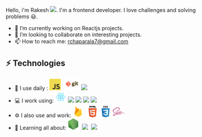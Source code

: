 Hello, i'm Rakesh <img src="https://camo.githubusercontent.com/e8e7b06ecf583bc040eb60e44eb5b8e0ecc5421320a92929ce21522dbc34c891/68747470733a2f2f6d656469612e67697068792e636f6d2f6d656469612f6876524a434c467a6361737252346961377a2f67697068792e676966" width="25px" data-canonical-src="https://media.giphy.com/media/hvRJCLFzcasrR4ia7z/giphy.gif" style="max-width:100%;">.  I'm a frontend developer. I love challenges and solving problems 😃. 

- 🔭 I’m currently working on Reactjs projects.
- 👯 I’m looking to collaborate on interesting projects.
- 📫 How to reach me: rchaparala7@gmail.com


<h2>⚡ Technologies</h2>
  <ul>
    <li>
🚀 I use daily : <img src="https://raw.githubusercontent.com/github/explore/80688e429a7d4ef2fca1e82350fe8e3517d3494d/topics/javascript/javascript.png" width="30px" style="max-width:100%;margin-right: 5px;">&nbsp;&nbsp;<img src="https://raw.githubusercontent.com/github/explore/80688e429a7d4ef2fca1e82350fe8e3517d3494d/topics/git/git.png" width="33px">&nbsp;&nbsp;<img src="https://cdn.freebiesupply.com/logos/thumbs/2x/visual-studio-code-logo.png" width="30px" style="max-width:100%;">
      </li>
  <li>
  💻 I work using: <img src="https://raw.githubusercontent.com/github/explore/80688e429a7d4ef2fca1e82350fe8e3517d3494d/topics/react/react.png" width="30px" style="max-width:100%;">&nbsp;<img src="https://camo.githubusercontent.com/58423e406b227112756822122631d9eca5ab83334a6f0d8f2a6305b086815747/68747470733a2f2f6d6174657269616c2d75692e636f6d2f7374617469632f6c6f676f2e737667" width="30px" style="max-width:100%;">&nbsp;<img src="https://www.markusantonwolf.com/media/pages/blog/tailwind-css/265298487-1596675041/tailwind-css-logo.svg" width="30px" style="max-width:100%;">&nbsp;<img src="https://www.styled-components.com/atom.png" width="30px" style="max-width:100%;">&nbsp;<img src="https://github.githubassets.com/images/modules/open_graph/github-mark.png" width="45px" style="max-width:100%;">
  </li>
  <li>
  ⚙️ I also use and work: <img src="https://raw.githubusercontent.com/github/explore/80688e429a7d4ef2fca1e82350fe8e3517d3494d/topics/firebase/firebase.png" width="30px" style="max-width:100%;">&nbsp;&nbsp;<img src="https://raw.githubusercontent.com/github/explore/80688e429a7d4ef2fca1e82350fe8e3517d3494d/topics/html/html.png" width="30px" style="max-width:100%;">&nbsp;<img src="https://raw.githubusercontent.com/github/explore/80688e429a7d4ef2fca1e82350fe8e3517d3494d/topics/css/css.png" width="30px" style="max-width:100%;">&nbsp;<img src="https://raw.githubusercontent.com/github/explore/80688e429a7d4ef2fca1e82350fe8e3517d3494d/topics/sass/sass.png" width="30px" style="max-width:100%;">
  </li>
  <li>
  🌱 Learning all about: <img src="https://raw.githubusercontent.com/github/explore/80688e429a7d4ef2fca1e82350fe8e3517d3494d/topics/nodejs/nodejs.png" width="30px" style="max-width:100%;">&nbsp;&nbsp;<img src="https://expressjs.com/images/express-facebook-share.png" width="50px" style="max-width:100%;">&nbsp;&nbsp;<img src="https://webassets.mongodb.com/_com_assets/cms/MongoDB_Logo_FullColorBlack_RGB-4td3yuxzjs.png" width="50px" style="max-width:100%;">
  </li>
    </ul>
